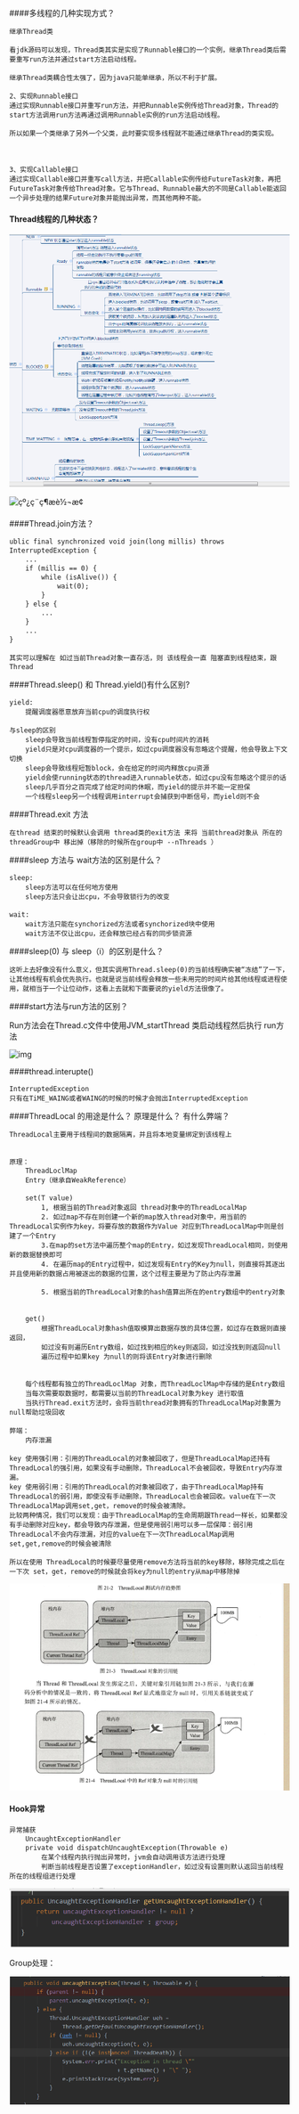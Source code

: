 ####多线程的几种实现方式？

```
继承Thread类

看jdk源码可以发现，Thread类其实是实现了Runnable接口的一个实例，继承Thread类后需要重写run方法并通过start方法启动线程。

继承Thread类耦合性太强了，因为java只能单继承，所以不利于扩展。

2、实现Runnable接口
通过实现Runnable接口并重写run方法，并把Runnable实例传给Thread对象，Thread的start方法调用run方法再通过调用Runnable实例的run方法启动线程。

所以如果一个类继承了另外一个父类，此时要实现多线程就不能通过继承Thread的类实现。



3、实现Callable接口
通过实现Callable接口并重写call方法，并把Callable实例传给FutureTask对象，再把FutureTask对象传给Thread对象。它与Thread、Runnable最大的不同是Callable能返回一个异步处理的结果Future对象并能抛出异常，而其他两种不能。
```



#### Thread线程的几种状态？

![1572212260340](../assets/1572212260340.png)

![çº¿ç¨ç¶æè½¬æ¢](https://segmentfault.com/img/remote/1460000016056474?w=1114&h=562) 





####Thread.join方法？

```
ublic final synchronized void join(long millis) throws InterruptedException {
    ...
    if (millis == 0) {
        while (isAlive()) {
            wait(0);
        }
    } else {
        ...
    }
    ...
}

其实可以理解在 如过当前Thread对象一直存活，则 该线程会一直 阻塞直到线程结束，跟Thread
```



####Thread.sleep() 和 Thread.yield()有什么区别?

```
yield:
	提醒调度器愿意放弃当前cpu的调度执行权

与sleep的区别
	sleep会导致当前线程暂停指定的时间，没有cpu时间片的消耗
	yield只是对cpu调度器的一个提示，如过cpu调度器没有忽略这个提醒，他会导致上下文切换
	sleep会导致线程短暂block，会在给定的时间内释放cpu资源
	yield会使running状态的thread进入runnable状态，如过cpu没有忽略这个提示的话
	sleep几乎百分之百完成了给定时间的休眠，而yield的提示并不能一定担保
	一个线程sleep另一个线程调用interrupt会捕获到中断信号，而yield则不会
```



####Thread.exit 方法

```
在thread 结束的时候默认会调用 thread类的exit方法 来将 当前thread对象从 所在的threadGroup中 移出掉（移除的时候所在group中 --nThreads ）
```



####sleep 方法与 wait方法的区别是什么？

```
sleep:
	sleep方法可以在任何地方使用
	sleep方法只会让出cpu，不会导致锁行为的改变
	
wait:
	wait方法只能在synchorized方法或者synchorized块中使用
	wait方法不仅让出cpu，还会释放已经占有的同步锁资源
```



####sleep(0) 与 sleep（i）的区别是什么？

```
这听上去好像没有什么意义，但其实调用Thread.sleep(0)的当前线程确实被“冻结”了一下，让其他线程有机会优先执行。也就是说当前线程会释放一些未用完的时间片给其他线程或进程使用，就相当于一个让位动作，这看上去就和下面要说的yield方法很像了。
```



####start方法与run方法的区别？

Run方法会在Thread.c文件中使用JVM_startThread 类启动线程然后执行 run方法

 

![img](C:\Users\Administrator\Desktop\面试\面试题\java基础\juc\assets/wpsE510.tmp.jpg)







####thread.interupte()

````
InterruptedException
只有在TiME_WAING或者WAING的时候的时候才会抛出InterruptedException
````



####ThreadLocal 的用途是什么？ 原理是什么？ 有什么弊端？

```
ThreadLocal主要用于线程间的数据隔离，并且将本地变量绑定到该线程上


原理：
	ThreadLoclMap
	Entry（继承自WeakReference）
	
	set(T value)
		1, 根据当前的Thread对象返回 thread对象中的ThreadLocalMap
		2. 如过map不存在则创建一个新的map放入thread对象中，用当前的ThreadLocal实例作为key，将要存放的数据作为Value 对应到ThreadLocalMap中则是创建了一个Entry
		3.在map的set方法中遍历整个map的Entry，如过发现ThreadLocal相同，则使用新的数据替换即可
		4. 在遍历map的Entry过程中，如过发现有Entry的Key为null，则直接将其逐出并且使用新的数据占用被逐出的数据的位置，这个过程主要是为了防止内存泄漏
		
		5. 根据当前的ThreadLocal对象的hash值算出所在的entry数组中的entry对象
		
		
	get()
		根据ThreadLocal对象hash值取模算出数据存放的具体位置，如过存在数据则直接返回，
		如过没有则遍历Entry数组，如过找到相应的key则返回，如过没找到则返回null
		遍历过程中如果key 为null的则将该Entry对象进行删除
	

    每个线程都有独立的ThreadLoclMap 对象，而ThreadLoclMap中存储的是Entry数组
    当每次需要取数据时，都需要以当前的ThreadLocal对象为key 进行取值
    当执行Thread.exit方法时，会将当前thread对象拥有的ThreadLocalMap对象置为null帮助垃圾回收
    
弊端：
	内存泄漏
	
key 使用强引用：引用的ThreadLocal的对象被回收了，但是ThreadLocalMap还持有ThreadLocal的强引用，如果没有手动删除，ThreadLocal不会被回收，导致Entry内存泄漏。
key 使用弱引用：引用的ThreadLocal的对象被回收了，由于ThreadLocalMap持有ThreadLocal的弱引用，即使没有手动删除，ThreadLocal也会被回收。value在下一次ThreadLocalMap调用set,get，remove的时候会被清除。
比较两种情况，我们可以发现：由于ThreadLocalMap的生命周期跟Thread一样长，如果都没有手动删除对应key，都会导致内存泄漏，但是使用弱引用可以多一层保障：弱引用ThreadLocal不会内存泄漏，对应的value在下一次ThreadLocalMap调用set,get,remove的时候会被清除

所以在使用 ThreadLocal的时候要尽量使用remove方法将当前的key移除，移除完成之后在一下次 set，get，remove的时候就会将key为null的entry从map中移除掉
```

![1572297559930](assets\1572297559930.png)





#### Hook异常

```
异常捕获
	UncaughtExceptionHandler
	private void dispatchUncaughtException(Throwable e)
		在某个线程内执行抛出异常时，jvm会自动调用该方法进行处理
		判断当前线程是否设置了exceptionHandler，如过没有设置则默认返回当前线程所在的线程组进行处理
```

![1572295589314](assets\1572295589314.png)



Group处理：

![1572295610991](assets\1572295610991.png)